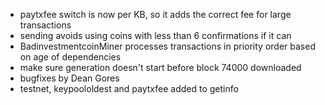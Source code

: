 * paytxfee switch is now per KB, so it adds the correct fee for large transactions
* sending avoids using coins with less than 6 confirmations if it can
* BadinvestmentcoinMiner processes transactions in priority order based on age of dependencies
* make sure generation doesn't start before block 74000 downloaded
* bugfixes by Dean Gores
* testnet, keypoololdest and paytxfee added to getinfo
